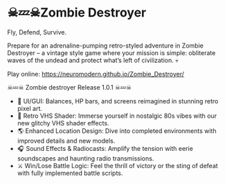 # ☠💤☠Zombie Destroyer
Fly, Defend, Survive.

Prepare for an adrenaline-pumping retro-styled adventure in Zombie Destroyer – a vintage style game where your mission is simple: obliterate waves of the undead and protect what’s left of civilization. 💀 

Play online: <a href="https://neuromodern.github.io/Zombie_Destroyer/">https://neuromodern.github.io/Zombie_Destroyer/</a>
 
☠💤☠ Zombie destroyer Release 1.0.1 ☠💤☠
- 🎨 UI/GUI: Balances, HP bars, and screens reimagined in stunning retro pixel art.
- 📼 Retro VHS Shader: Immerse yourself in nostalgic 80s vibes with our new glitchy VHS shader effects.
- 🌎 Enhanced Location Design: Dive into completed environments with improved details and new models.
- 🎧 Sound Effects & Radiocasts: Amplify the tension with eerie soundscapes and haunting radio transmissions.
- ⚔️ Win/Lose Battle Logic: Feel the thrill of victory or the sting of defeat with fully implemented battle scripts.
